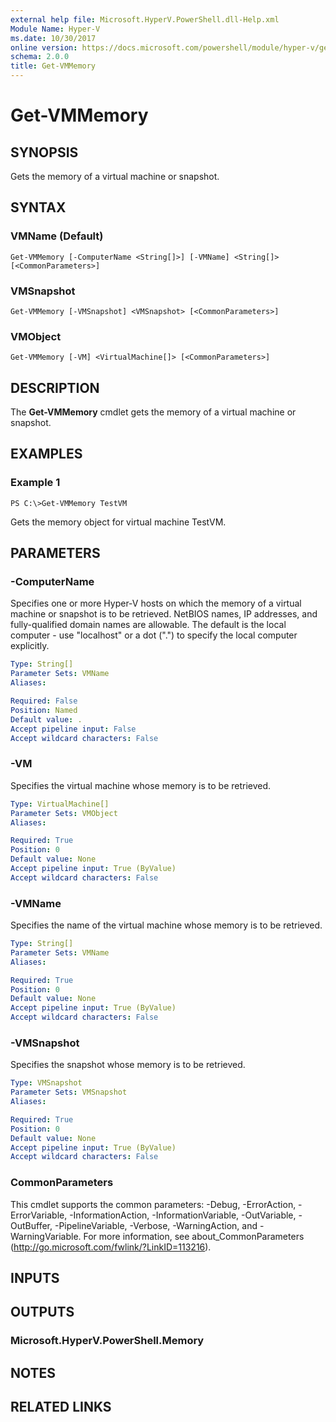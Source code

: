 ```yaml
---
external help file: Microsoft.HyperV.PowerShell.dll-Help.xml
Module Name: Hyper-V
ms.date: 10/30/2017
online version: https://docs.microsoft.com/powershell/module/hyper-v/get-vmmemory?view=windowsserver2012r2-ps&wt.mc_id=ps-gethelp
schema: 2.0.0
title: Get-VMMemory
---
```


# Get-VMMemory

## SYNOPSIS
Gets the memory of a virtual machine or snapshot.

## SYNTAX

### VMName (Default)
```
Get-VMMemory [-ComputerName <String[]>] [-VMName] <String[]> [<CommonParameters>]
```

### VMSnapshot
```
Get-VMMemory [-VMSnapshot] <VMSnapshot> [<CommonParameters>]
```

### VMObject
```
Get-VMMemory [-VM] <VirtualMachine[]> [<CommonParameters>]
```

## DESCRIPTION
The **Get-VMMemory** cmdlet gets the memory of a virtual machine or snapshot.

## EXAMPLES

### Example 1
```
PS C:\>Get-VMMemory TestVM
```

Gets the memory object for virtual machine TestVM.

## PARAMETERS

### -ComputerName
Specifies one or more Hyper-V hosts on which the memory of a virtual machine or snapshot is to be retrieved.
NetBIOS names, IP addresses, and fully-qualified domain names are allowable.
The default is the local computer - use "localhost" or a dot (".") to specify the local computer explicitly.

```yaml
Type: String[]
Parameter Sets: VMName
Aliases: 

Required: False
Position: Named
Default value: .
Accept pipeline input: False
Accept wildcard characters: False
```

### -VM
Specifies the virtual machine whose memory is to be retrieved.

```yaml
Type: VirtualMachine[]
Parameter Sets: VMObject
Aliases: 

Required: True
Position: 0
Default value: None
Accept pipeline input: True (ByValue)
Accept wildcard characters: False
```

### -VMName
Specifies the name of the virtual machine whose memory is to be retrieved.

```yaml
Type: String[]
Parameter Sets: VMName
Aliases: 

Required: True
Position: 0
Default value: None
Accept pipeline input: True (ByValue)
Accept wildcard characters: False
```

### -VMSnapshot
Specifies the snapshot whose memory is to be retrieved.

```yaml
Type: VMSnapshot
Parameter Sets: VMSnapshot
Aliases: 

Required: True
Position: 0
Default value: None
Accept pipeline input: True (ByValue)
Accept wildcard characters: False
```

### CommonParameters
This cmdlet supports the common parameters: -Debug, -ErrorAction, -ErrorVariable, -InformationAction, -InformationVariable, -OutVariable, -OutBuffer, -PipelineVariable, -Verbose, -WarningAction, and -WarningVariable. For more information, see about_CommonParameters (http://go.microsoft.com/fwlink/?LinkID=113216).

## INPUTS

## OUTPUTS

### Microsoft.HyperV.PowerShell.Memory

## NOTES

## RELATED LINKS

